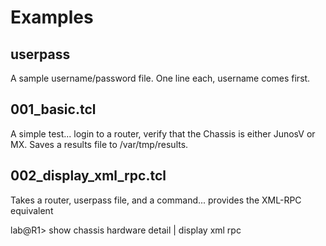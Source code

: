 Examples
===========

userpass
--------
A sample username/password file.  One line each, username comes first.

001_basic.tcl
-------------
A simple test... login to a router, verify that the Chassis is either JunosV or MX. Saves a results file to /var/tmp/results.

002_display_xml_rpc.tcl
-----------------------
Takes a router, userpass file, and a command... provides the XML-RPC equivalent

  lab@R1> show chassis hardware detail | display xml rpc
  <rpc-reply xmlns:junos="http://xml.juniper.net/junos/12.1X46/junos">
      <rpc>
          <get-chassis-inventory>
                  <detail/>
          </get-chassis-inventory>
      </rpc>
      <cli>
          <banner></banner>
      </cli>
  </rpc-reply>



